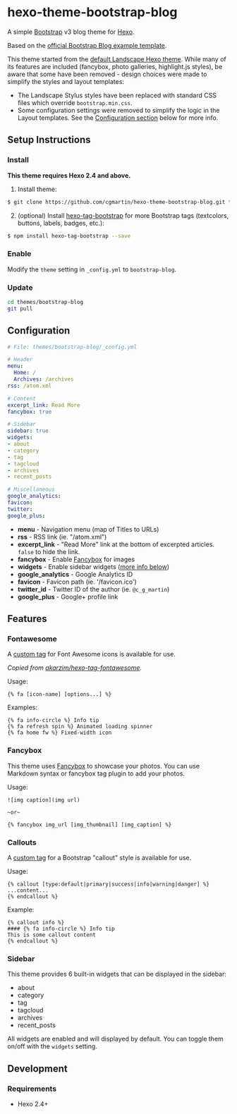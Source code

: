 # hexo-theme-bootstrap-blog

A simple [Bootstrap] v3 blog theme for [Hexo].

Based on the [official Bootstrap Blog example template](http://getbootstrap.com/examples/blog/).

This theme started from the [default Landscape Hexo theme](https://github.com/hexojs/hexo-theme-landscape). While many of its features are included (fancybox, photo galleries, highlight.js styles), be aware that some have been removed - design choices were made to simplify the styles and layout templates:
* The Landscape Stylus styles have been replaced with standard CSS files which override `bootstrap.min.css`.
* Some configuration settings were removed to simplify the logic in the Layout templates. See the [Configuration section](#configuration) below for more info.

## Setup Instructions

### Install

**This theme requires Hexo 2.4 and above.**

1) Install theme:

```bash
$ git clone https://github.com/cgmartin/hexo-theme-bootstrap-blog.git themes/bootstrap-blog
```

2) (optional) Install [hexo-tag-bootstrap](https://github.com/wzpan/hexo-tag-bootstrap) for more Bootstrap tags (textcolors, buttons, labels, badges, etc.):

```bash
$ npm install hexo-tag-bootstrap --save
```

### Enable

Modify the `theme` setting in `_config.yml` to `bootstrap-blog`.

### Update

``` bash
cd themes/bootstrap-blog
git pull
```

## Configuration

``` yml
# File: themes/bootstrap-blog/_config.yml

# Header
menu:
  Home: /
  Archives: /archives
rss: /atom.xml

# Content
excerpt_link: Read More
fancybox: true

# Sidebar
sidebar: true
widgets:
- about
- category
- tag
- tagcloud
- archives
- recent_posts

# Miscellaneous
google_analytics:
favicon:
twitter:
google_plus:
```

- **menu** - Navigation menu (map of Titles to URLs)
- **rss** - RSS link (ie. "/atom.xml")
- **excerpt_link** - "Read More" link at the bottom of excerpted articles. `false` to hide the link.
- **fancybox** - Enable [Fancybox] for images
- **widgets** - Enable sidebar widgets ([more info below](#sidebar))
- **google_analytics** - Google Analytics ID
- **favicon** - Favicon path (ie. '/favicon.ico')
- **twitter_id** - Twitter ID of the author (ie. `@c_g_martin`)
- **google_plus** - Google+ profile link

## Features

### Fontawesome

A [custom tag](https://hexo.io/api/tag.html) for Font Awesome icons is available for use.

*Copied from [akarzim/hexo-tag-fontawesome](https://github.com/akarzim/hexo-tag-fontawesome).*

Usage:
```
{% fa [icon-name] [options...] %}
```

Examples:
```
{% fa info-circle %} Info tip
{% fa refresh spin %} Animated loading spinner
{% fa home fw %} Fixed-width icon
```


### Fancybox

This theme uses [Fancybox] to showcase your photos. You can use Markdown syntax or fancybox tag plugin to add your photos.

Usage:
```
![img caption](img url)

~or~

{% fancybox img_url [img_thumbnail] [img_caption] %}
```

### Callouts

A [custom tag](https://hexo.io/api/tag.html) for a Bootstrap "callout" style is available for use.

Usage:
```
{% callout [type:default|primary|success|info|warning|danger] %}
...content...
{% endcallout %}
```

Example:
```
{% callout info %}
#### {% fa info-circle %} Info tip
This is some callout content
{% endcallout %}
```


### Sidebar

This theme provides 6 built-in widgets that can be displayed in the sidebar:

- about
- category
- tag
- tagcloud
- archives
- recent_posts

All widgets are enabled and will displayed by default. You can toggle them on/off with the `widgets` setting.


## Development

### Requirements

- Hexo 2.4+

[Hexo]: http://zespia.tw/hexo/
[Fancybox]: http://fancyapps.com/fancybox/
[Font Awesome]: http://fontawesome.io/
[Bootstrap]: http://getbootstrap.com/
